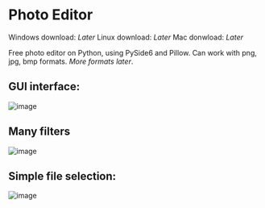 # Photo Editor

Windows download: *Later*
Linux download: *Later*
Mac donwload: *Later*

Free photo editor on Python, using PySide6 and Pillow. Can work with png, jpg, bmp formats. *More formats later*.

## GUI interface:
![image](https://github.com/redshoot8/PhotoEditorProject/assets/98647870/37534dd8-3ea8-43a6-8379-3d82a8c9d55d)

## Many filters
![image](https://github.com/redshoot8/PhotoEditorProject/assets/98647870/de3b8f36-1439-4a58-8889-f450ff6e9efe)

## Simple file selection:
![image](https://github.com/redshoot8/PhotoEditorProject/assets/98647870/2f6cf243-90c3-4644-845b-0557c65953b2)
